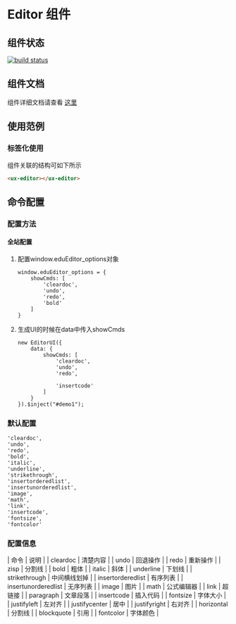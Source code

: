 # Editor 组件

## 组件状态

[![build status](https://g.hz.netease.com/edu-frontend/component-editor/badges/master/build.svg)](https://g.hz.netease.com/edu-frontend/component-editor/commits/master)

## 组件文档

组件详细文档请查看 [这里](./docs/index.html)

## 使用范例

### 标签化使用

组件关联的结构可如下所示

```html
<ux-editor></ux-editor>
```

## 命令配置
### 配置方法
#### 全站配置

1. 配置window.eduEditor_options对象

    ```
    window.eduEditor_options = {
        showCmds: [
            'cleardoc',
            'undo',
            'redo',
            'bold'
        ]
    }
    ```

2. 生成UI的时候在data中传入showCmds
    ```
    new EditorUI({
        data: {
            showCmds: [
                'cleardoc',
                'undo',
                'redo',

                'insertcode'
            ]
        }
    }).$inject("#demo1");
    ```


### 默认配置
```
'cleardoc',
'undo',
'redo',
'bold',
'italic',
'underline',
'strikethrough',
'insertorderedlist',
'insertunorderedlist',
'image',
'math',
'link',
'insertcode',
'fontsize',
'fontcolor'
```

### 配置信息
| 命令 | 说明 |
| cleardoc | 清楚内容 |
| undo | 回退操作 |
| redo | 重新操作 |
| zisp | 分割线 |
| bold | 粗体 |
| italic | 斜体 |
| underline | 下划线 |
| strikethrough | 中间横线划掉 |
| insertorderedlist | 有序列表 |
| insertunorderedlist | 无序列表 |
| image | 图片 |
| math | 公式编辑器 |
| link | 超链接 |
| paragraph | 文章段落 |
| insertcode | 插入代码 |
| fontsize | 字体大小 |
| justifyleft | 左对齐 |
| justifycenter | 居中 |
| justifyright | 右对齐 |
| horizontal | 分割线 |
| blockquote | 引用 |
| fontcolor | 字体颜色 |


